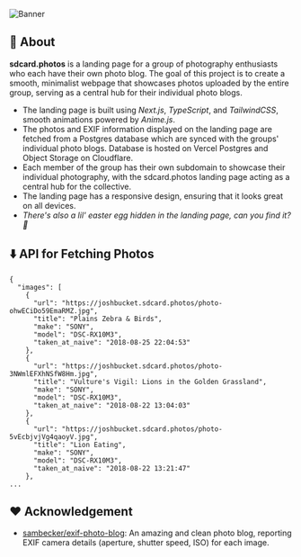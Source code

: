 ![Banner](https://cloud-ctv2ma97y-hack-club-bot.vercel.app/0github_header.png)

## 🚀 About

**sdcard.photos** is a landing page for a group of photography enthusiasts who each have their own photo blog. The goal of
this project is to create a smooth, minimalist webpage that showcases photos uploaded by the entire group, serving as a
central hub for their individual photo blogs. 
- The landing page is built using _Next.js_, _TypeScript_, and _TailwindCSS_, smooth animations powered by _Anime.js_. 
- The photos and EXIF information displayed on the landing page are fetched from a Postgres database
which are synced with the groups' individual photo blogs. Database is hosted on Vercel Postgres and Object Storage on Cloudflare.
- Each member of the group has their own subdomain to showcase
their individual photography, with the sdcard.photos landing page acting as a central hub for the collective.
- The landing page has a responsive design, ensuring that it looks great on all devices.
- _There's also a lil' easter egg hidden in the landing page, can you find it? 🤔_

## ⬇️ API for Fetching Photos
```
{
  "images": [
    {
      "url": "https://joshbucket.sdcard.photos/photo-ohwECiDo59EmaRMZ.jpg",
      "title": "Plains Zebra & Birds",
      "make": "SONY",
      "model": "DSC-RX10M3",
      "taken_at_naive": "2018-08-25 22:04:53"
    },
    {
      "url": "https://joshbucket.sdcard.photos/photo-3NWmlEFXhNSfW8Hm.jpg",
      "title": "Vulture's Vigil: Lions in the Golden Grassland",
      "make": "SONY",
      "model": "DSC-RX10M3",
      "taken_at_naive": "2018-08-22 13:04:03"
    },
    {
      "url": "https://joshbucket.sdcard.photos/photo-5vEcbjvjVg4qaoyV.jpg",
      "title": "Lion Eating",
      "make": "SONY",
      "model": "DSC-RX10M3",
      "taken_at_naive": "2018-08-22 13:21:47"
    },
...
```

## ❤️ Acknowledgement

- [sambecker/exif-photo-blog](https://github.com/sambecker/exif-photo-blog): An amazing and clean photo blog, reporting
  EXIF camera details (aperture, shutter speed, ISO) for each image.
